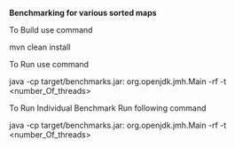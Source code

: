 **Benchmarking for various sorted maps**

To Build use command

mvn clean install

To Run use command

java -cp target/benchmarks.jar:<Path to fastutil-7.0.2.jar> org.openjdk.jmh.Main -rf <format> -t <number_Of_threads>

To Run Individual Benchmark Run following command

java -cp target/benchmarks.jar:<Path to fastutil-7.0.2.jar> org.openjdk.jmh.Main -rf <format> -t <number_Of_threads> <benchmark Name>

